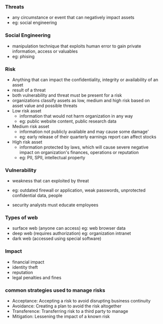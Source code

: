 ### Threats
- any circumstance or event that can negatively impact assets
- eg: social engineering

### Social Engineering
- manipulation technique that exploits human error to gain private information, access or valuables
- eg: phising

### Risk
- Anything that can impact the confidentiality, integrity or availability of an asset
- result of a threat
- both vulnerability and threat must be present for a risk
- organizations classify assets as low, medium and high risk based on asset value and possible threats
- Low risk asset
  - information that would not harm organization in any way
  - eg: public website content, public research data
- Medium risk asset
  - information not publicly available and may cause some damage'
  - eg: early release of their quarterly earnings report can affect stocks
- High risk asset
  - information protected by laws, which will cause severe negative impact on organization's finances, operations or reputation
  - eg: PII, SPII, intellectual property

### Vulnerability
- weakness that can exploited by threat
- eg: outdated firewall or application, weak passwords, unprotected confidential data, people

- security analysts must educate employees

### Types of web
- surface web (anyone can access) eg: web browser data
- deep web (requires authorization) eg: organization intranet
- dark web (accessed using special software)

### Impact
- financial impact
- identity theft
- reputation
- legal penalties and fines

### common strategies used to manage risks
- Acceptance: Accepting a risk to avoid disrupting business continuity
- Avoidance: Creating a plan to avoid the risk altogether
- Transference: Transferring risk to a third party to manage
- Mitigation: Lessening the impact of a known risk
